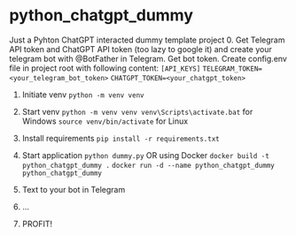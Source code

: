 # python_chatgpt_dummy
Just a Pyhton ChatGPT interacted dummy template project
0. Get Telegram API token and ChatGPT API token (too lazy to google it) and create your telegram bot with @BotFather in Telegram. Get bot token. 
Create config.env file in project root with following content:
``` [API_KEYS] ```
``` TELEGRAM_TOKEN=<your_telegram_bot_token> ```
``` CHATGPT_TOKEN=<your_chatgpt_token> ```

1. Initiate venv
``` python -m venv venv ```

2. Start venv
``` python -m venv venv venv\Scripts\activate.bat ``` for Windows
``` source venv/bin/activate ``` for Linux

3. Install requirements
``` pip install -r requirements.txt ```

4. Start application
``` python dummy.py ```
OR using Docker
``` docker build -t python_chatgpt_dummy . ```
``` docker run -d --name python_chatgpt_dummy python_chatgpt_dummy ```

5. Text to your bot in Telegram

6. ...

7. PROFIT!